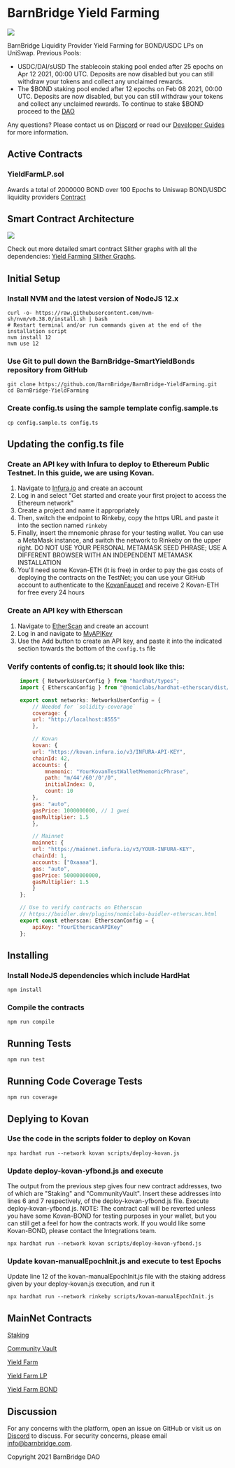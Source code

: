 # BarnBridge Yield Farming
![](https://i.imgur.com/n2gJdiQ.png)

BarnBridge Liquidity Provider Yield Farming for BOND/USDC LPs on UniSwap. 
Previous Pools:
* USDC/DAI/sUSD The stablecoin staking pool ended after 25 epochs on Apr 12 2021, 00:00 UTC. Deposits are now disabled but you can still withdraw your tokens and collect any unclaimed rewards.
* The $BOND staking pool ended after 12 epochs on Feb 08 2021, 00:00 UTC. Deposits are now disabled, but you can still withdraw your tokens and collect any unclaimed rewards. To continue to stake $BOND proceed to the [DAO](https://app.barnbridge.com/governance)

Any questions? Please contact us on [Discord](https://discord.gg/FfEhsVk) or read our [Developer Guides](https://integrations.barnbridge.com/) for more information.

## Active Contracts
### YieldFarmLP.sol
Awards a total of 2000000 BOND over 100 Epochs to Uniswap BOND/USDC liquidity providers
[Contract](https://etherscan.io/address/0xC25c37c387C5C909a94055F4f16184ca325D3a76)

## Smart Contract Architecture
![](https://gblobscdn.gitbook.com/assets%2F-M_LfnzPLAW6BY3XlMxl%2F-M_PZIBaovfD7QrohlgL%2F-M_PZT78kbWBxzCWCnhd%2Fyf.png?alt=media&token=0480116b-33d1-45f0-ab8a-97c6a99f24be)

Check out more detailed smart contract Slither graphs with all the dependencies: [Yield Farming Slither Graphs](https://github.com/BarnBridge/sc-graphs/tree/main/BarnBridge-YieldFarming).

## Initial Setup
### Install NVM and the latest version of NodeJS 12.x
    curl -o- https://raw.githubusercontent.com/nvm-sh/nvm/v0.38.0/install.sh | bash 
    # Restart terminal and/or run commands given at the end of the installation script
    nvm install 12
    nvm use 12
### Use Git to pull down the BarnBridge-SmartYieldBonds repository from GitHub
    git clone https://github.com/BarnBridge/BarnBridge-YieldFarming.git
    cd BarnBridge-YieldFarming
### Create config.ts using the sample template config.sample.ts
    cp config.sample.ts config.ts

## Updating the config.ts file
### Create an API key with Infura to deploy to Ethereum Public Testnet. In this guide, we are using Kovan.

1. Navigate to [Infura.io](https://infura.io/) and create an account
2. Log in and select "Get started and create your first project to access the Ethereum network"
3. Create a project and name it appropriately
4. Then, switch the endpoint to Rinkeby, copy the https URL and paste it into the section named `rinkeby` 
5. Finally, insert the mnemonic phrase for your testing wallet. You can use a MetaMask instance, and switch the network to Rinkeby on the upper right. DO NOT USE YOUR PERSONAL METAMASK SEED PHRASE; USE A DIFFERENT BROWSER WITH AN INDEPENDENT METAMASK INSTALLATION
6. You'll need some Kovan-ETH (it is free) in order to pay the gas costs of deploying the contracts on the TestNet; you can use your GitHub account to authenticate to the [KovanFaucet](https://faucet.kovan.network/) and receive 2 Kovan-ETH for free every 24 hours

### Create an API key with Etherscan 
1. Navigate to [EtherScan](https://etherscan.io/) and create an account 
2. Log in and navigate to [MyAPIKey](https://etherscan.io/myapikey) 
3. Use the Add button to create an API key, and paste it into the indicated section towards the bottom of the `config.ts` file

### Verify contents of config.ts; it should look like this:

```js
	import { NetworksUserConfig } from "hardhat/types";
	import { EtherscanConfig } from "@nomiclabs/hardhat-etherscan/dist/src/types";

	export const networks: NetworksUserConfig = {
	    // Needed for `solidity-coverage`
	    coverage: {
		url: "http://localhost:8555"
	    },

	    // Kovan
	    kovan: {
		url: "https://kovan.infura.io/v3/INFURA-API-KEY",
		chainId: 42,
		accounts: {
		    mnemonic: "YourKovanTestWalletMnemonicPhrase",
		    path: "m/44'/60'/0'/0",
		    initialIndex: 0,
		    count: 10
		},
		gas: "auto",
		gasPrice: 1000000000, // 1 gwei
		gasMultiplier: 1.5
	    },

	    // Mainnet
	    mainnet: {
		url: "https://mainnet.infura.io/v3/YOUR-INFURA-KEY",
		chainId: 1,
		accounts: ["0xaaaa"],
		gas: "auto",
		gasPrice: 50000000000,
		gasMultiplier: 1.5
	    }
	};

	// Use to verify contracts on Etherscan
	// https://buidler.dev/plugins/nomiclabs-buidler-etherscan.html
	export const etherscan: EtherscanConfig = {
	    apiKey: "YourEtherscanAPIKey"
	};

```
## Installing

### Install NodeJS dependencies which include HardHat
    npm install
    
### Compile the contracts
    npm run compile
    
## Running Tests
    npm run test

## Running Code Coverage Tests
    npm run coverage

## Deplying to Kovan    
### Use the code in the scripts folder to deploy on Kovan

    npx hardhat run --network kovan scripts/deploy-kovan.js
    
### Update deploy-kovan-yfbond.js and execute
The output from the previous step gives four new contract addresses, two of which are "Staking" and "CommunityVault".
Insert these addresses into lines 6 and 7 respectively, of the deploy-kovan-yfbond.js file.
Execute deploy-kovan-yfbond.js. NOTE: The contract call will be reverted unless you have some Kovan-BOND for testing purposes in your wallet, but you can still get a feel for how the contracts work. If you would like some Kovan-BOND, please contact the Integrations team.

    npx hardhat run --network kovan scripts/deploy-kovan-yfbond.js
    
### Update kovan-manualEpochInit.js and execute to test Epochs
Update line 12 of the kovan-manualEpochInit.js file with the staking address given by your deploy-kovan.js execution, and run it

    npx hardhat run --network rinkeby scripts/kovan-manualEpochInit.js


## MainNet Contracts

 [Staking](https://etherscan.io/address/0xb0fa2beee3cf36a7ac7e99b885b48538ab364853#tokentxns)

 [Community Vault](https://etherscan.io/address/0xA3C299eEE1998F45c20010276684921EBE6423D9)

 [Yield Farm](https://etherscan.io/address/0xB3F7abF8FA1Df0fF61C5AC38d35e20490419f4bb#code)

 [Yield Farm LP](https://etherscan.io/address/0xC25c37c387C5C909a94055F4f16184ca325D3a76#code)

 [Yield Farm BOND](https://etherscan.io/address/0x3FdFb07472ea4771E1aD66FD3b87b265Cd4ec112#code)

## Discussion
For any concerns with the platform, open an issue on GitHub or visit us on [Discord](https://discord.gg/9TTQNUzg) to discuss.
For security concerns, please email info@barnbridge.com.

Copyright 2021 BarnBridge DAO


